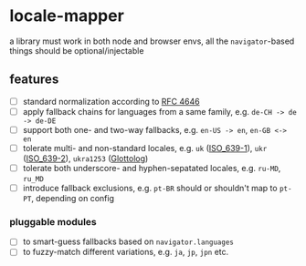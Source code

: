 # locale-mapper

a library must work in both node and browser envs, all the `navigator`-based things should be optional/injectable

## features

- [ ] standard normalization according to [RFC 4646](http://www.rfc-editor.org/rfc/rfc4646.txt)
- [ ] apply fallback chains for languages from a same family, e.g. `de-CH -> de -> de-DE`
- [ ] support both one- and two-way fallbacks, e.g. `en-US -> en`, `en-GB <-> en`
- [ ] tolerate multi- and non-standard locales, e.g. `uk` ([ISO_639-1](https://en.wikipedia.org/wiki/ISO_639-1)), `ukr` ([ISO_639-2](https://en.wikipedia.org/wiki/ISO_639-2)), `ukra1253` ([Glottolog](https://en.wikipedia.org/wiki/Glottolog))
- [ ] tolerate both underscore- and hyphen-sepatated locales, e.g. `ru-MD`, `ru_MD`
- [ ] introduce fallback exclusions, e.g. `pt-BR` should or shouldn't map to `pt-PT`, depending on config

### pluggable modules
- [ ] to smart-guess fallbacks based on `navigator.languages`
- [ ] to fuzzy-match different variations, e.g. `ja`, `jp`, `jpn` etc. 
